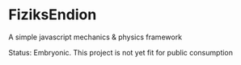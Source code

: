 FiziksEndion
============

A simple javascript mechanics &amp; physics framework

Status: Embryonic. This project is not yet fit for public consumption

